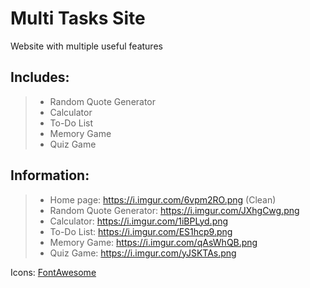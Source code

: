 # Multi Tasks Site
Website with multiple useful features

<h2>Includes:</h2>

> - Random Quote Generator
> - Calculator
> - To-Do List
> - Memory Game
> - Quiz Game

<h2>Information:</h2>

> - Home page: https://i.imgur.com/6vpm2RO.png (Clean)<br>
> - Random Quote Generator: https://i.imgur.com/JXhgCwg.png<br>
> - Calculator: https://i.imgur.com/1iBPLyd.png<br>
> - To-Do List: https://i.imgur.com/ES1hcp9.png<br>
> - Memory Game: https://i.imgur.com/qAsWhQB.png<br>
> - Quiz Game: https://i.imgur.com/yJSKTAs.png

Icons: <a href="https://fontawesome.com/">FontAwesome</a>
